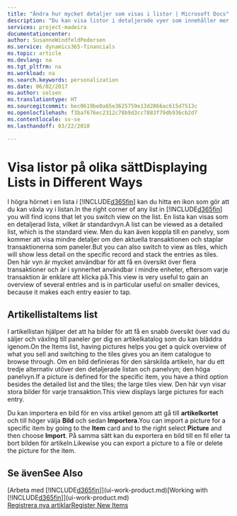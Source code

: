 ```yaml
---
title: "Ändra hur mycket detaljer som visas i listor | Microsoft Docs"
description: "Du kan visa listor i detaljerade vyer som innehåller mer information eller som paneler som är lätta att skanna visuellt."
services: project-madeira
documentationcenter: 
author: SusanneWindfeldPedersen
ms.service: dynamics365-financials
ms.topic: article
ms.devlang: na
ms.tgt_pltfrm: na
ms.workload: na
ms.search.keywords: personalization
ms.date: 06/02/2017
ms.author: solsen
ms.translationtype: HT
ms.sourcegitcommit: bec0619be0a65e3625759e13d2866ac615d7513c
ms.openlocfilehash: f3ba7676ec2312c78b9d3cc7883f79db936cb2d7
ms.contentlocale: sv-se
ms.lasthandoff: 03/22/2018

---
```

# <a name="displaying-lists-in-different-ways"></a><span data-ttu-id="cda2c-103">Visa listor på olika sätt</span><span class="sxs-lookup"><span data-stu-id="cda2c-103">Displaying Lists in Different Ways</span></span>
<span data-ttu-id="cda2c-104">I högra hörnet i en lista i [!INCLUDE[d365fin](includes/d365fin_md.md)] kan du hitta en ikon som gör att du kan växla vy i listan.</span><span class="sxs-lookup"><span data-stu-id="cda2c-104">In the right corner of any list in [!INCLUDE[d365fin](includes/d365fin_md.md)] you will find icons that let you switch view on the list.</span></span> <span data-ttu-id="cda2c-105">En lista kan visas som en detaljerad lista, vilket är standardvyn.</span><span class="sxs-lookup"><span data-stu-id="cda2c-105">A list can be viewed as a detailed list, which is the standard view.</span></span> <span data-ttu-id="cda2c-106">Men du kan även koppla till en panelvy, som kommer att visa mindre detaljer om den aktuella transaktionen och staplar transaktionerna som paneler.</span><span class="sxs-lookup"><span data-stu-id="cda2c-106">But you can also switch to view as tiles, which will show less detail on the specific record and stack the entries as tiles.</span></span> <span data-ttu-id="cda2c-107">Den här vyn är mycket användbar för att få en översikt över flera transaktioner och är i synnerhet användbar i mindre enheter, eftersom varje transaktion är enklare att klicka på.</span><span class="sxs-lookup"><span data-stu-id="cda2c-107">This view is very useful to gain an overview of several entries and is in particular useful on smaller devices, because it makes each entry easier to tap.</span></span>

## <a name="items-list"></a><span data-ttu-id="cda2c-108">Artikellista</span><span class="sxs-lookup"><span data-stu-id="cda2c-108">Items list</span></span>
<span data-ttu-id="cda2c-109">I artikellistan hjälper det att ha bilder för att få en snabb översikt över vad du säljer och växling till paneler ger dig en artikelkatalog som du kan bläddra igenom.</span><span class="sxs-lookup"><span data-stu-id="cda2c-109">On the Items list, having pictures helps you get a quick overview of what you sell and switching to the tiles gives you an item catalogue to browse through.</span></span> <span data-ttu-id="cda2c-110">Om en bild definieras för den särskilda artikeln, har du ett tredje alternativ utöver den detaljerade listan och panelvyn; den höga panelvyn.</span><span class="sxs-lookup"><span data-stu-id="cda2c-110">If a picture is defined for the specific item, you have a third option besides the detailed list and the tiles; the large tiles view.</span></span> <span data-ttu-id="cda2c-111">Den här vyn visar stora bilder för varje transaktion.</span><span class="sxs-lookup"><span data-stu-id="cda2c-111">This view displays large pictures for each entry.</span></span>

<span data-ttu-id="cda2c-112">Du kan importera en bild för en viss artikel genom att gå till **artikelkortet** och till höger välja **Bild** och sedan **Importera**.</span><span class="sxs-lookup"><span data-stu-id="cda2c-112">You can import a picture for a specific item by going to the **Item** card and to the right select **Picture** and then choose **Import**.</span></span> <span data-ttu-id="cda2c-113">På samma sätt kan du exportera en bild till en fil eller ta bort bilden för artikeln.</span><span class="sxs-lookup"><span data-stu-id="cda2c-113">Likewise you can export a picture to a file or delete the picture for the item.</span></span>  

## <a name="see-also"></a><span data-ttu-id="cda2c-114">Se även</span><span class="sxs-lookup"><span data-stu-id="cda2c-114">See Also</span></span>
<span data-ttu-id="cda2c-115">[Arbeta med [!INCLUDE[d365fin](includes/d365fin_md.md)]](ui-work-product.md)</span><span class="sxs-lookup"><span data-stu-id="cda2c-115">[Working with [!INCLUDE[d365fin](includes/d365fin_md.md)]](ui-work-product.md)</span></span>  
[<span data-ttu-id="cda2c-116">Registrera nya artiklar</span><span class="sxs-lookup"><span data-stu-id="cda2c-116">Register New Items</span></span>](inventory-how-register-new-items.md)  

